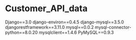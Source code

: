 # Customer_API_data

Django==3.0
django-environ==0.4.5
django-mysql==3.5.0
djangorestframework==3.11.0
mysql==0.0.2
mysql-connector-python==8.0.20
mysqlclient==1.4.6
PyMySQL==0.9.3
